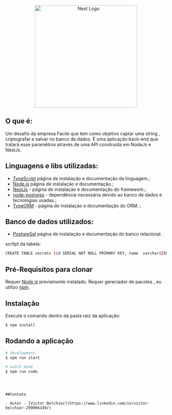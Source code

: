 <p align="center">
  <a href="http://nestjs.com/" target="blank"><img src="https://image.shutterstock.com/image-vector/square-grunge-red-challenge-stamp-260nw-644777590.jpg" width="320" alt="Nest Logo" /></a>
</p>

## O que é:

Um desafio da empresa Facile que tem como objetivo captar uma string , criptografar e salvar no banco de dados. É uma aplicação back-end que tratará esse paramêtros através de uma API construida em NodeJs e NestJs.

## Linguagens e libs utilizadas:

- [TypeScript](https://www.typescriptlang.org/download) página de instalação e documentação da linguagem.;
- [Node.js](https://nodejs.org/) página de instalação e documentação.;
- [NestJs](https://docs.nestjs.com/) - página de instalação e documentação do framework.;
- [node-postgres](https://www.npmjs.com/package/pg) - dependência necessária devido ao banco de dados e tecnologias usadas.;
- [TypeORM](https://typeorm.io) - página de instalação e documentação do ORM. ;

## Banco de dados utilizados:

- [PostgreSql](https://www.postgresql.org/) página de instalação e documentação do banco relacional.

scritpt da tabela:

```bash
CREATE TABLE secrets (id SERIAL NOT NULL PRIMARY KEY, name  varchar(250));
```

## Pré-Requisitos para clonar

Requer [Node.js](https://nodejs.org/) previamente instalado.
Requer gereciador de pacotes , eu utilizo [npm](https://docs.npmjs.com/about-npm).

## Instalação

Execute o comando dentro da pasta raiz da aplicação:

```bash
$ npm install
```

## Rodando a aplicação

```bash
# development
$ npm run start

# watch mode
$ npm run code

```

```



##Contato

- Autor - [Victor Belchior](https://www.linkedin.com/in/victor-belchior-299066149/)


```
